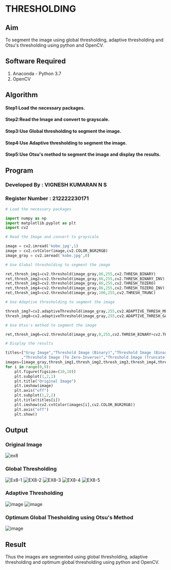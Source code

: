 # THRESHOLDING
## Aim
To segment the image using global thresholding, adaptive thresholding and Otsu's thresholding using python and OpenCV.

## Software Required
1. Anaconda - Python 3.7
2. OpenCV

## Algorithm
#### Step1:Load the necessary packages.
#### Step2:Read the Image and convert to grayscale.
#### Step3:Use Global thresholding to segment the image.
#### Step4:Use Adaptive thresholding to segment the image.
#### Step5:Use Otsu's method to segment the image and display the results.

## Program
### Developed By : VIGNESH KUMARAN N S
### Register Number : 212222230171
```python
# Load the necessary packages

import numpy as np
import matplotlib.pyplot as plt
import cv2
```
```python
# Read the Image and convert to grayscale

image = cv2.imread('kobe.jpg',1)
image = cv2.cvtColor(image,cv2.COLOR_BGR2RGB)
image_gray = cv2.imread('kobe.jpg',0)
```
```python
# Use Global thresholding to segment the image

ret,thresh_img1=cv2.threshold(image_gray,86,255,cv2.THRESH_BINARY)
ret,thresh_img2=cv2.threshold(image_gray,86,255,cv2.THRESH_BINARY_INV)
ret,thresh_img3=cv2.threshold(image_gray,86,255,cv2.THRESH_TOZERO)
ret,thresh_img4=cv2.threshold(image_gray,86,255,cv2.THRESH_TOZERO_INV)
ret,thresh_img5=cv2.threshold(image_gray,100,255,cv2.THRESH_TRUNC)
```
```python
# Use Adaptive thresholding to segment the image

thresh_img7=cv2.adaptiveThreshold(image_gray,255,cv2.ADAPTIVE_THRESH_MEAN_C,cv2.THRESH_BINARY,11,2)
thresh_img8=cv2.adaptiveThreshold(image_gray,255,cv2.ADAPTIVE_THRESH_GAUSSIAN_C,cv2.THRESH_BINARY,11,2)
```
```python
# Use Otsu's method to segment the image 

ret,thresh_img6=cv2.threshold(image_gray,0,255,cv2.THRESH_BINARY+cv2.THRESH_OTSU)
```
```python
# Display the results

titles=["Gray Image","Threshold Image (Binary)","Threshold Image (Binary Inverse)","Threshold Image (To Zero)"
       ,"Threshold Image (To Zero-Inverse)","Threshold Image (Truncate)","Otsu","Adaptive Threshold (Mean)","Adaptive Threshold (Gaussian)"]
images=[image_gray,thresh_img1,thresh_img2,thresh_img3,thresh_img4,thresh_img5,thresh_img6,thresh_img7,thresh_img8]
for i in range(0,9):
    plt.figure(figsize=(10,10))
    plt.subplot(1,2,1)
    plt.title("Original Image")
    plt.imshow(image)
    plt.axis("off")
    plt.subplot(1,2,2)
    plt.title(titles[i])
    plt.imshow(cv2.cvtColor(images[i],cv2.COLOR_BGR2RGB))
    plt.axis("off")
    plt.show()

```
## Output

### Original Image

![ex8](https://github.com/VigneshkumaranNS/Thresholdingg/assets/119484483/26de3a9f-87a5-4c39-8c58-a829fe5de0a9)

### Global Thresholding

![Ex8-1](https://github.com/VigneshkumaranNS/Thresholdingg/assets/119484483/3744c668-212f-48de-8379-fc3b467c15d0)
![EX8-2](https://github.com/VigneshkumaranNS/Thresholdingg/assets/119484483/fe92e17c-ec10-4aec-87b4-90d38600c065)
![EX8-3](https://github.com/VigneshkumaranNS/Thresholdingg/assets/119484483/4b4db062-90ed-4511-a97c-6be39a656139)
![EX8-4](https://github.com/VigneshkumaranNS/Thresholdingg/assets/119484483/a3f4ba97-adf5-4427-9422-b83cf5dc1f69)
![EX8-5](https://github.com/VigneshkumaranNS/Thresholdingg/assets/119484483/7189ea7f-aec0-49e6-b725-4863be611048)

### Adaptive Thresholding

![image](https://github.com/VigneshkumaranNS/Thresholdingg/assets/119484483/966e25b1-38d3-4ea8-a2a1-1eeb372722af)
![image](https://github.com/VigneshkumaranNS/Thresholdingg/assets/119484483/8de8cb31-44a4-4755-96e8-1b3b0dc3f8a7)

### Optimum Global Thesholding using Otsu's Method

![image](https://github.com/VigneshkumaranNS/Thresholdingg/assets/119484483/4e3fde6d-eb0f-4a47-9044-7fd4b4e0b057)

## Result
Thus the images are segmented using global thresholding, adaptive thresholding and optimum global thresholding using python and OpenCV.
